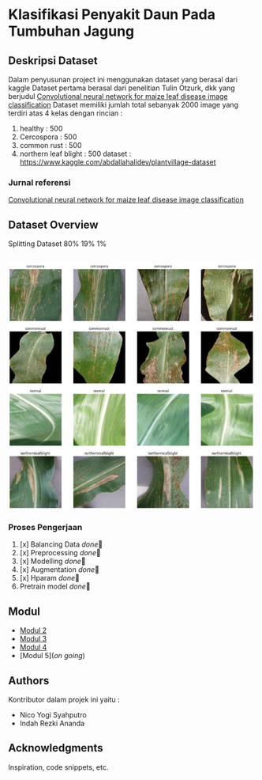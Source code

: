 # Klasifikasi Penyakit Daun Pada Tumbuhan Jagung

## Deskripsi Dataset 

Dalam penyusunan project ini menggunakan dataset yang berasal dari kaggle
Dataset pertama berasal dari penelitian Tulin Otzurk, dkk yang berjudul [Convolutional neural network for maize leaf disease image classification](http://journal.uad.ac.id/index.php/TELKOMNIKA/article/view/14840)
Dataset memiliki jumlah total sebanyak 2000 image yang terdiri atas 4 kelas dengan rincian :
1. healthy : 500
2. Cercospora : 500
3. common rust : 500
4. northern leaf blight : 500
dataset : https://www.kaggle.com/abdallahalidev/plantvillage-dataset

### Jurnal referensi 

[Convolutional neural network for maize leaf disease image classification](http://journal.uad.ac.id/index.php/TELKOMNIKA/article/view/14840)

## Dataset Overview

Splitting Dataset 80% 19% 1%

</br><img src="assets/dataset_overview.jpg" width="500"/>

### Proses Pengerjaan

1. [x] Balancing Data   *done*:tada:
2. [x] Preprocessing    *done*:tada:
3. [x] Modelling        *done*:tada:
4. [x] Augmentation     *done*:tada:
5. [x] Hparam           *done*:tada:
6. Pretrain model   *done*:tada:

## Modul
- [Modul 2](https://github.com/nicoyogis/Praktikum-PM/blob/main/code%20fix/modelling.ipynb)
- [Modul 3](https://github.com/nicoyogis/Praktikum-PM/blob/main/code%20fix/augmentasi_mod3.ipynb)
- [Modul 4](https://github.com/nicoyogis/Praktikum-PM/blob/main/code%20fix/modelling.ipynb)
- [Modul 5](*on going*)

## Authors

Kontributor dalam projek ini yaitu :
* Nico Yogi Syahputro
* Indah Rezki Ananda

## Acknowledgments

Inspiration, code snippets, etc.

